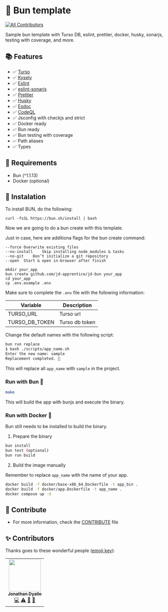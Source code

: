 # 🧅 Bun template

[![All Contributors](https://img.shields.io/github/all-contributors/jd-apprentice/jd-bun?color=ee8449&style=flat-square)](#contributors)

Sample bun template with Turso DB, eslint, prettier, docker, husky, sonarjs, testing with coverage, and more.

## 📚 Features

- ✅ [Turso](https://turso.tech)
- ✅ [Kysely](https://www.kysely.dev/)
- ✅ [Eslint](https://eslint.org/)
- ✅ [eslint-sonarjs](https://github.com/SonarSource/eslint-plugin-sonarjs)
- ✅ [Prettier](https://prettier.io/)
- ✅ [Husky](https://typicode.github.io/husky/)
- ✅ [Esdoc](https://esdoc.org/)
- ✅ [CodeQL](https://codeql.github.com/)
- ✅ Jsconfig with checkjs and strict
- ✅ Docker ready
- ✅ Bun ready
- ✅ Bun testing with coverage
- ✅ Path aliases
- ✅ Types

## 🧰 Requirements

- Bun (^1.1.13)
- Docker (optional)

## 💾 Instalation

To install BUN, do the following:

```shell
curl -fsSL https://bun.sh/install | bash
```

Now we are going to do a bun create with this template.

Just in case, here are additiona flags for the bun create command:

```shell
--force	Overwrite existing files
--no-install	Skip installing node_modules & tasks
--no-git	Don’t initialize a git repository
--open	Start & open in-browser after finish
```

```shell
mkdir your_app
bun create github.com/jd-apprentice/jd-bun your_app
cd your_app
cp .env.example .env
```

Make sure to complete the `.env` file with the following information:

| Variable | Description |
| --- | --- |
| TURSO_URL | Turso url |
| TURSO_DB_TOKEN | Turso db token |

Change the default names with the following script:

```bash
bun run replace     
$ bash ./scripts/app_name.sh
Enter the new name: sample
Replacement completed. 🚀
```

This will replace all `app_name` with `sample` in the project.

### Run with Bun 🧅

```bash
make
```

This will build the app with bunjs and execute the binary.

### Run with Docker 🐳

Bun still needs to be installed to build the binary.

1. Prepare the binary

```bash
bun install
bun test (optional)
bun run build
```

2. Build the image manually

Remember to replace `app_name` with the name of your app.

```bash
docker build -f docker/base-x86_64.Dockerfile -t app_bin .
docker build -f docker/app.Dockerfile -t app_name .
docker compose up -d
```

## 🤝 Contribute

- For more information, check the [CONTRIBUTE](./CONTRIBUTE.md) file

## ✨ Contributors 

Thanks goes to these wonderful people ([emoji key](https://allcontributors.org/docs/en/emoji-key)):

<!-- ALL-CONTRIBUTORS-LIST:START - Do not remove or modify this section -->
<!-- prettier-ignore-start -->
<!-- markdownlint-disable -->
<table>
  <tr>
    <td align="center"><a href="https://jonathan.com.ar/es"><img src="https://avatars.githubusercontent.com/u/68082746?v=4?s=100" width="100px;" alt=""/><br /><sub><b>Jonathan Dyallo</b></sub></a><br /><a href="https://github.com/jd-apprentice/waifuland-api/commits?author=jd-apprentice" title="Code">💻</a> <a href="https://github.com/jd-apprentice/waifuland-api/commits?author=jd-apprentice" title="Tests">⚠️</a> <a href="https://github.com/jd-apprentice/waifuland-api/commits?author=jd-apprentice" title="Documentation">📖</a> <a href="#maintenance-jd-apprentice" title="Maintenance">🚧</a></td>
  </tr>
</table>
